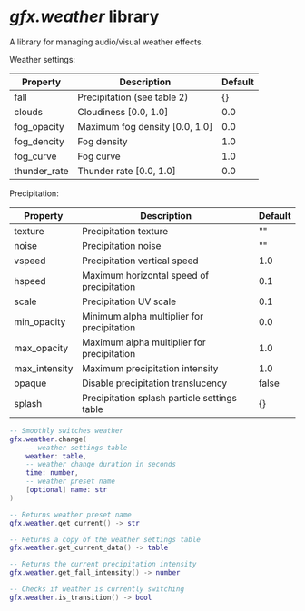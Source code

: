 # *gfx.weather* library

A library for managing audio/visual weather effects.

Weather settings:

| Property     | Description                    | Default |
| ------------ | ------------------------------ | ------- |
| fall         | Precipitation (see table 2)    | {}      |
| clouds       | Cloudiness [0.0, 1.0]          | 0.0     |
| fog_opacity  | Maximum fog density [0.0, 1.0] | 0.0     |
| fog_dencity  | Fog density                    | 1.0     |
| fog_curve    | Fog curve                      | 1.0     |
| thunder_rate | Thunder rate [0.0, 1.0]        | 0.0     |

Precipitation:

| Property      | Description                                  | Default |
| ------------- | -------------------------------------------- | ------- |
| texture       | Precipitation texture                        | ""      |
| noise         | Precipitation noise                          | ""      |
| vspeed        | Precipitation vertical speed                 | 1.0     |
| hspeed        | Maximum horizontal speed of precipitation    | 0.1     |
| scale         | Precipitation UV scale                       | 0.1     |
| min_opacity   | Minimum alpha multiplier for precipitation   | 0.0     |
| max_opacity   | Maximum alpha multiplier for precipitation   | 1.0     |
| max_intensity | Maximum precipitation intensity              | 1.0     |
| opaque        | Disable precipitation translucency           | false   |
| splash        | Precipitation splash particle settings table | {}      |

```lua
-- Smoothly switches weather
gfx.weather.change(
    -- weather settings table
    weather: table,
    -- weather change duration in seconds
    time: number,
    -- weather preset name
    [optional] name: str
)

-- Returns weather preset name
gfx.weather.get_current() -> str

-- Returns a copy of the weather settings table
gfx.weather.get_current_data() -> table

-- Returns the current precipitation intensity
gfx.weather.get_fall_intensity() -> number

-- Checks if weather is currently switching
gfx.weather.is_transition() -> bool
```
